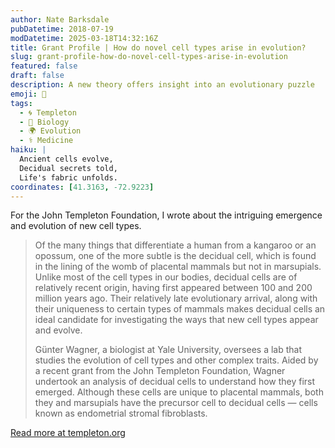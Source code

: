 ```yaml
---
author: Nate Barksdale
pubDatetime: 2018-07-19
modDatetime: 2025-03-18T14:32:16Z
title: Grant Profile | How do novel cell types arise in evolution?
slug: grant-profile-how-do-novel-cell-types-arise-in-evolution
featured: false
draft: false
description: A new theory offers insight into an evolutionary puzzle
emoji: 🔬
tags:
  - 🌀 Templeton
  - 🧬 Biology
  - 🌍 Evolution
  - ⚕️ Medicine
haiku: |
  Ancient cells evolve,  
  Decidual secrets told,  
  Life's fabric unfolds.
coordinates: [41.3163, -72.9223]
---
```


For the John Templeton Foundation, I wrote about the intriguing emergence and evolution of new cell types.

> Of the many things that differentiate a human from a kangaroo or an opossum, one of the more subtle is the decidual cell, which is found in the lining of the womb of placental mammals but not in marsupials. Unlike most of the cell types in our bodies, decidual cells are of relatively recent origin, having first appeared between 100 and 200 million years ago. Their relatively late evolutionary arrival, along with their uniqueness to certain types of mammals makes decidual cells an ideal candidate for investigating the ways that new cell types appear and evolve.
>
> Günter Wagner, a biologist at Yale University, oversees a lab that studies the evolution of cell types and other complex traits. Aided by a recent grant from the John Templeton Foundation, Wagner undertook an analysis of decidual cells to understand how they first emerged. Although these cells are unique to placental mammals, both they and marsupials have the precursor cell to decidual cells — cells known as endometrial stromal fibroblasts.

[Read more at templeton.org](https://www.templeton.org/grant/how-do-novel-cell-types-arise-in-evolution-2)
